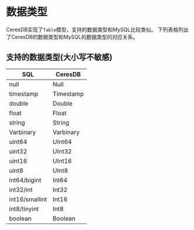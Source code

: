 # 数据类型

CeresDB实现了`Table`模型，支持的数据类型和MySQL比较类似。
下列表格列出了CeresDB的数据类型和MySQL的数据类型的对应关系。

## 支持的数据类型(大小写不敏感)

| SQL            | CeresDB   |
|----------------|-----------|
| null           | Null      |
| timestamp      | Timestamp |
| double         | Double    |
| float          | Float     |
| string         | String    |
| Varbinary      | Varbinary |
| uint64         | UInt64    |
| uint32         | UInt32    |
| uint16         | UInt16    |
| uint8          | UInt8     |
| int64/bigint   | Int64     |
| int32/int      | Int32     |
| int16/smallint | Int16     |
| int8/tinyint   | Int8      |
| boolean        | Boolean   |